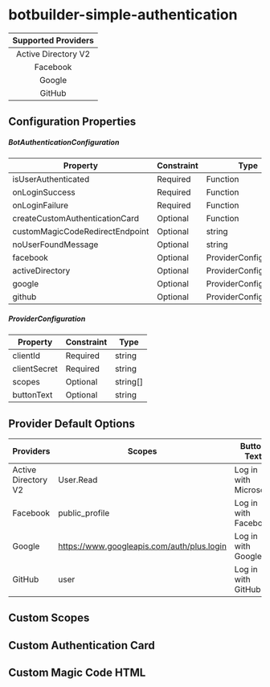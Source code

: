 
# botbuilder-simple-authentication

| Supported Providers |
|:-------------------:|
| Active Directory V2 |
| Facebook            |
| Google              |
| GitHub              |

## Configuration Properties

##### BotAuthenticationConfiguration

| Property                        | Constraint    | Type                  |
| ------------------------------- | ------------- | --------------------- |
| isUserAuthenticated             | Required      | Function              |
| onLoginSuccess                  | Required      | Function              |
| onLoginFailure                  | Required      | Function              |
| createCustomAuthenticationCard  | Optional      | Function              |
| customMagicCodeRedirectEndpoint | Optional      | string                |
| noUserFoundMessage              | Optional      | string                |
| facebook                        | Optional      | ProviderConfiguration |
| activeDirectory                 | Optional      | ProviderConfiguration |
| google                          | Optional      | ProviderConfiguration |
| github                          | Optional      | ProviderConfiguration |

##### ProviderConfiguration

| Property                        | Constraint    | Type                  |
| ------------------------------- | ------------- | --------------------- |
| clientId                        | Required      | string                |
| clientSecret                    | Required      | string                |
| scopes                          | Optional      | string[]              |
| buttonText                      | Optional      | string                |

## Provider Default Options 

| Providers                | Scopes                                     | Button Text            |
| ------------------------ | ------------------------------------------ | ---------------------- |
| Active Directory V2      | User.Read                                  | Log in with Microsoft  |
| Facebook                 | public_profile                             | Log in with Facebook   |
| Google                   | https://www.googleapis.com/auth/plus.login | Log in with Google+    |
| GitHub                   | user                                       | Log in with GitHub     |

## Custom Scopes

## Custom Authentication Card

## Custom Magic Code HTML